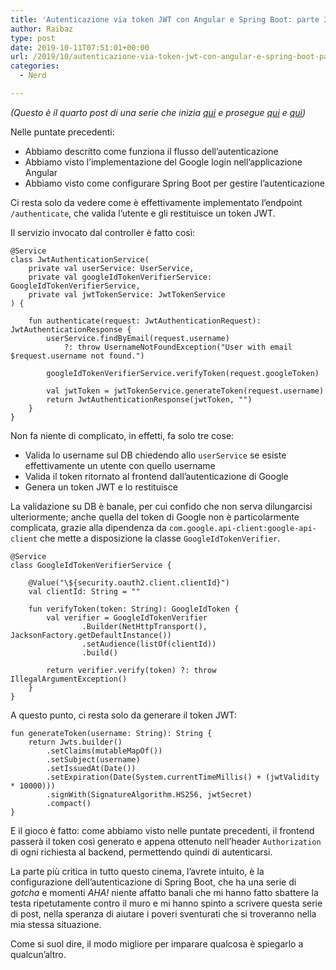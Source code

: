 ```yaml
---
title: 'Autenticazione via token JWT con Angular e Spring Boot: parte 3, generazione del token JWT'
author: Raibaz
type: post
date: 2019-10-11T07:51:01+00:00
url: /2019/10/autenticazione-via-token-jwt-con-angular-e-spring-boot-parte-3-generazione-del-token-jwt/
categories:
  - Nerd

---
```

_(Questo è il quarto post di una serie che inizia [qui][1] e prosegue [qui][2] e [qui][3])_

Nelle puntate precedenti:

  * Abbiamo descritto come funziona il flusso dell&#8217;autenticazione
  * Abbiamo visto l&#8217;implementazione del Google login nell&#8217;applicazione Angular
  * Abbiamo visto come configurare Spring Boot per gestire l&#8217;autenticazione

Ci resta solo da vedere come è effettivamente implementato l&#8217;endpoint `/authenticate`, che valida l&#8217;utente e gli restituisce un token JWT.

Il servizio invocato dal controller è fatto così:

<pre class="wp-block-code"><code lang="kotlin" class="language-kotlin">@Service
class JwtAuthenticationService(
    private val userService: UserService,
    private val googleIdTokenVerifierService: GoogleIdTokenVerifierService,
    private val jwtTokenService: JwtTokenService
) {

    fun authenticate(request: JwtAuthenticationRequest): JwtAuthenticationResponse {
        userService.findByEmail(request.username)
            ?: throw UsernameNotFoundException("User with email $request.username not found.")

        googleIdTokenVerifierService.verifyToken(request.googleToken)

        val jwtToken = jwtTokenService.generateToken(request.username)
        return JwtAuthenticationResponse(jwtToken, "")
    }
}</code></pre>

Non fa niente di complicato, in effetti, fa solo tre cose:

  * Valida lo username sul DB chiedendo allo `userService` se esiste effettivamente un utente con quello username
  * Valida il token ritornato al frontend dall&#8217;autenticazione di Google
  * Genera un token JWT e lo restituisce

La validazione su DB è banale, per cui confido che non serva dilungarcisi ulteriormente; anche quella del token di Google non è particolarmente complicata, grazie alla dipendenza da `com.google.api-client:google-api-client` che mette a disposizione la classe `GoogleIdTokenVerifier`.

<pre class="wp-block-code"><code lang="kotlin" class="language-kotlin">@Service
class GoogleIdTokenVerifierService {

    @Value("\${security.oauth2.client.clientId}")
    val clientId: String = ""

    fun verifyToken(token: String): GoogleIdToken {
        val verifier = GoogleIdTokenVerifier
                .Builder(NetHttpTransport(), JacksonFactory.getDefaultInstance())
                .setAudience(listOf(clientId))
                .build()

        return verifier.verify(token) ?: throw IllegalArgumentException()
    }
}</code></pre>

A questo punto, ci resta solo da generare il token JWT:

<pre class="wp-block-code"><code lang="kotlin" class="language-kotlin">fun generateToken(username: String): String {
    return Jwts.builder()
        .setClaims(mutableMapOf())
        .setSubject(username)
        .setIssuedAt(Date())
        .setExpiration(Date(System.currentTimeMillis() + (jwtValidity * 10000)))
        .signWith(SignatureAlgorithm.HS256, jwtSecret)
        .compact()
}</code></pre>

E il gioco è fatto: come abbiamo visto nelle puntate precedenti, il frontend passerà il token così generato e appena ottenuto nell&#8217;header `Authorization` di ogni richiesta al backend, permettendo quindi di autenticarsi.

La parte più critica in tutto questo cinema, l&#8217;avrete intuito, è la configurazione dell&#8217;autenticazione di Spring Boot, che ha una serie di _gotcha_ e momenti _AHA!_ niente affatto banali che mi hanno fatto sbattere la testa ripetutamente contro il muro e mi hanno spinto a scrivere questa serie di post, nella speranza di aiutare i poveri sventurati che si troveranno nella mia stessa situazione.

Come si suol dire, il modo migliore per imparare qualcosa è spiegarlo a qualcun&#8217;altro.

 [1]: https://raibaz.it/2019/10/autenticazione-via-token-jwt-con-angular-e-spring-boot/
 [2]: https://raibaz.it/2019/10/autenticazione-via-token-jwt-con-angular-e-spring-boot-parte-1-google-login-con-angular/
 [3]: https://raibaz.it/2019/10/autenticazione-via-token-jwt-con-angular-e-spring-boot-parte-2-configurazione-di-spring-boot/